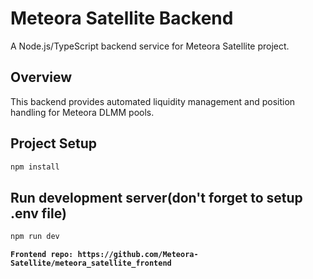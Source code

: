 # Meteora Satellite Backend

A Node.js/TypeScript backend service for Meteora Satellite project.

## Overview

This backend provides automated liquidity management and position handling for Meteora DLMM pools.

## Project Setup

```sh
npm install
```

## Run development server(don't forget to setup .env file)

```sh
npm run dev
```

**`Frontend repo: https://github.com/Meteora-Satellite/meteora_satellite_frontend `**